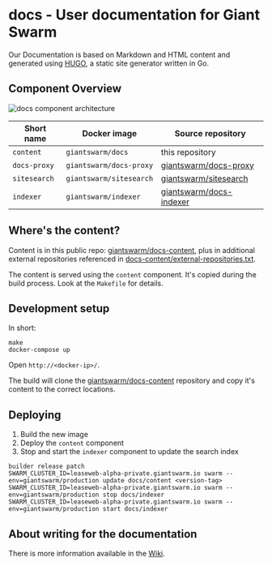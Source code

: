 # docs - User documentation for Giant Swarm

Our Documentation is based on Markdown and HTML content and generated using [HUGO](http://gohugo.io/), a static site generator written in Go.

## Component Overview

![docs component architecture](https://cloud.githubusercontent.com/assets/273727/19264053/8344ef86-8f9f-11e6-9154-e6ee9b8d5668.png)

|Short name    | Docker image            | Source repository                                                      |
|--------------|-------------------------|------------------------------------------------------------------------|
|`content`     | `giantswarm/docs`       | this repository                                                        |
|`docs-proxy`  | `giantswarm/docs-proxy` | [giantswarm/docs-proxy](https://github.com/giantswarm/docs-proxy/)     |
|`sitesearch`  | `giantswarm/sitesearch` | [giantswarm/sitesearch](https://github.com/giantswarm/sitesearch/)     |
|`indexer`     | `giantswarm/indexer`    | [giantswarm/docs-indexer](https://github.com/giantswarm/docs-indexer/) |


## Where's the content?

Content is in this public repo: [giantswarm/docs-content](https://github.com/giantswarm/docs-content), plus in additional external repositories referenced in [docs-content/external-repositories.txt](https://github.com/giantswarm/docs-content/blob/master/external-repositories.txt).

The content is served using the `content` component. It's copied during the build process. Look at the `Makefile` for details.

## Development setup

In short:

```nohighlight
make
docker-compose up
```

Open `http://<docker-ip>/`.

The build will clone the [giantswarm/docs-content](https://github.com/giantswarm/docs-content) repository and copy it's content to the correct locations.

## Deploying

1. Build the new image
2. Deploy the `content` component
3. Stop and start the `indexer` component to update the search index

```nohighlight
builder release patch
SWARM_CLUSTER_ID=leaseweb-alpha-private.giantswarm.io swarm --env=giantswarm/production update docs/content <version-tag>
SWARM_CLUSTER_ID=leaseweb-alpha-private.giantswarm.io swarm --env=giantswarm/production stop docs/indexer
SWARM_CLUSTER_ID=leaseweb-alpha-private.giantswarm.io swarm --env=giantswarm/production start docs/indexer
```

## About writing for the documentation

There is more information available in the [Wiki](https://git.giantswarm.io/giantswarm/docs/wikis/home).
